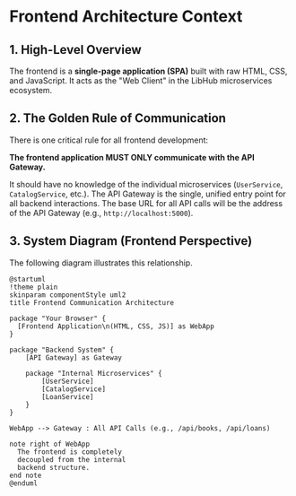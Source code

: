 # Frontend Architecture Context

## 1. High-Level Overview

The frontend is a **single-page application (SPA)** built with raw HTML, CSS, and JavaScript. It acts as the "Web Client" in the LibHub microservices ecosystem.

## 2. The Golden Rule of Communication

There is one critical rule for all frontend development:

**The frontend application MUST ONLY communicate with the API Gateway.**

It should have no knowledge of the individual microservices (`UserService`, `CatalogService`, etc.). The API Gateway is the single, unified entry point for all backend interactions. The base URL for all API calls will be the address of the API Gateway (e.g., `http://localhost:5000`).

## 3. System Diagram (Frontend Perspective)

The following diagram illustrates this relationship.

```plantuml
@startuml
!theme plain
skinparam componentStyle uml2
title Frontend Communication Architecture

package "Your Browser" {
  [Frontend Application\n(HTML, CSS, JS)] as WebApp
}

package "Backend System" {
    [API Gateway] as Gateway

    package "Internal Microservices" {
        [UserService]
        [CatalogService]
        [LoanService]
    }
}

WebApp --> Gateway : All API Calls (e.g., /api/books, /api/loans)

note right of WebApp
  The frontend is completely
  decoupled from the internal
  backend structure.
end note
@enduml